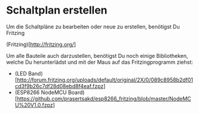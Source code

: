 # Schaltplan erstellen

Um die Schaltpläne zu bearbeiten oder neue zu erstellen, benötigst Du Fritzing

(Fritzing)[http://fritzing.org/]

Um alle Bauteile auch darzustellen, benötigst Du noch einige Bibliotheken, welche Du herunterlädst und mit der Maus auf das Fritzingprogramm ziehst:

* (LED Band)[http://forum.fritzing.org/uploads/default/original/2X/0/089c8958b2df01cd3f9b26c7df28d08ebd8f4eaf.fzpz]
* (ESP8266 NodeMCU Board)[https://github.com/prasertsakd/esp8266_fritzing/blob/master/NodeMCU%20V1.0.fzpz]
